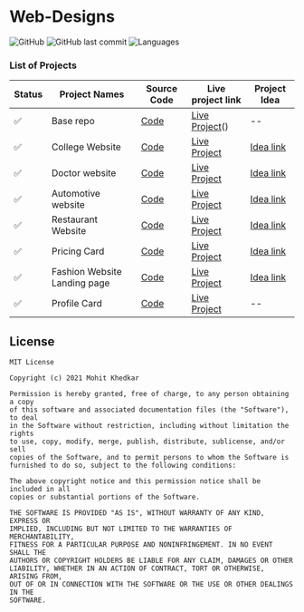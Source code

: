 # Web-Designs

![GitHub](https://img.shields.io/github/license/mohitkhedkar/web-designs?style=for-the-badge)
![GitHub last commit](https://img.shields.io/github/last-commit/mohitkhedkar/web-designs?style=for-the-badge&color=blue)
![Languages](https://img.shields.io/github/languages/count/mohitkhedkar/web-designs?style=for-the-badge&color=red)

### List of Projects

| Status             | Project Names                | Source Code                                        | Live project link                                            | Project Idea                                                                                                                  |
| ------------------ | ---------------------------- | -------------------------------------------------- | ------------------------------------------------------------ | ----------------------------------------------------------------------------------------------------------------------------- |
| :white_check_mark: | Base repo                    | [Code](/webdesign-website/)                        | [Live Project](https://web-designs-mk.vercel.app/)()         | --                                                                                                                            |
| :white_check_mark: | College Website              | [Code](/projects/001_college-website/)             | [Live Project](https://lucid-dijkstra-6671d2.netlify.app/)   | [Idea link]()                                                                                                                 |
| :white_check_mark: | Doctor website               | [Code](/projects/002_doctor-website/)              | [Live Project](https://doctor-website-mk.netlify.app/)       | [Idea link](https://xd.adobe.com/view/6e233f40-3e6d-4d41-853f-cbfa3125a0d7-3b70/specs/)                                       |
| :white_check_mark: | Automotive website           | [Code](/projects/003_automotive/)                  | [Live Project](https://automotive-mk.netlify.app/)           | [Idea link](https://www.figma.com/file/QmyHjqAZ49tuncZq1kDhK7/10-Website-Designs-in-1-hour---Design-Challenge?node-id=1%3A16) |
| :white_check_mark: | Restaurant Website           | [Code](/projects/004_restaurant/)                  | [Live Project](https://restaurant-mkk.netlify.app/)          | [Idea link](https://www.figma.com/file/QmyHjqAZ49tuncZq1kDhK7/10-Website-Designs-in-1-hour---Design-Challenge?node-id=0%3A1)  |
| :white_check_mark: | Pricing Card                 | [Code](/projects/005_pricing-card/)                | [Live Project](https://pricing-card-mk.netlify.app/)         | [Idea link](https://www.uidesigndaily.com/posts/figma-pricing-card-subscribe-day-1566)                                        |
| :white_check_mark: | Fashion Website Landing page | [Code](/projects/006_fashion-website-landingpage/) | [Live Project](https://fashion-landing-page-mk.netlify.app/) | [Idea link](https://dribbble.com/shots/19246291-Fashion-web-ui)                                                               |
| :white_check_mark: | Profile Card                 | [Code](/projects/007-profile-card/)                | [Live Project](https://profilecard-mk.netlify.app/+)         | --                                                                                                                            |

## License

```
MIT License

Copyright (c) 2021 Mohit Khedkar

Permission is hereby granted, free of charge, to any person obtaining a copy
of this software and associated documentation files (the "Software"), to deal
in the Software without restriction, including without limitation the rights
to use, copy, modify, merge, publish, distribute, sublicense, and/or sell
copies of the Software, and to permit persons to whom the Software is
furnished to do so, subject to the following conditions:

The above copyright notice and this permission notice shall be included in all
copies or substantial portions of the Software.

THE SOFTWARE IS PROVIDED "AS IS", WITHOUT WARRANTY OF ANY KIND, EXPRESS OR
IMPLIED, INCLUDING BUT NOT LIMITED TO THE WARRANTIES OF MERCHANTABILITY,
FITNESS FOR A PARTICULAR PURPOSE AND NONINFRINGEMENT. IN NO EVENT SHALL THE
AUTHORS OR COPYRIGHT HOLDERS BE LIABLE FOR ANY CLAIM, DAMAGES OR OTHER
LIABILITY, WHETHER IN AN ACTION OF CONTRACT, TORT OR OTHERWISE, ARISING FROM,
OUT OF OR IN CONNECTION WITH THE SOFTWARE OR THE USE OR OTHER DEALINGS IN THE
SOFTWARE.

```

